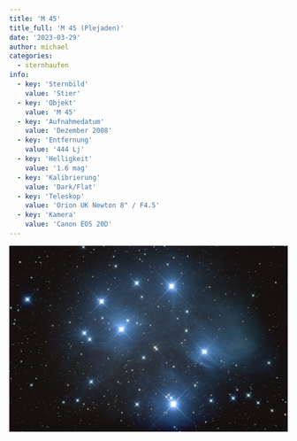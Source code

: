 ```yaml
---
title: 'M 45'
title_full: 'M 45 (Plejaden)'
date: '2023-03-29'
author: michael
categories:
  - sternhaufen
info:
  - key: 'Sternbild'
    value: 'Stier'
  - key: 'Objekt'
    value: 'M 45'
  - key: 'Aufnahmedatum'
    value: 'Dezember 2008'
  - key: 'Entfernung'
    value: '444 Lj'
  - key: 'Helligkeit'
    value: '1.6 mag'
  - key: 'Kalibrierung'
    value: 'Dark/Flat'
  - key: 'Teleskop'
    value: 'Orion UK Newton 8" / F4.5'
  - key: 'Kamera'
    value: 'Canon EOS 20D'
---
```


![M 45](header.jpg 'M 45')
